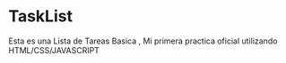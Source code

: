 # TaskList
Esta es una Lista de Tareas Basica , Mi primera practica oficial utilizando HTML/CSS/JAVASCRIPT
